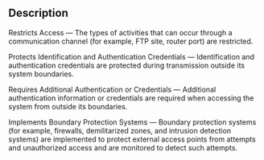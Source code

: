## Description

Restricts Access — The types of activities that can occur through a communication channel (for example, FTP site, router port) are restricted.

Protects Identification and Authentication Credentials — Identification and authentication credentials are protected during transmission outside its system boundaries.

Requires Additional Authentication or Credentials — Additional authentication information or credentials are required when accessing the system from outside its boundaries.

Implements Boundary Protection Systems — Boundary protection systems (for example, firewalls, demilitarized zones, and intrusion detection systems) are implemented to protect external access points from attempts and unauthorized access and are monitored to detect such attempts.
